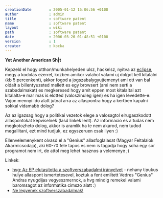 ```yaml
---
creationDate        : 2005-01-12 15:06:56 +0100 
author              : admin 
title               : software patent 
name                : software patent 
layout              : wiki 
path                : software patent 
date                : 2006-03-26 01:48:51 +0100 
version             : 1 
creator             : kocka 
---
```

__Yet Another American Sh|t__

Kepzeld el hogy otthon/munkahelyeden ulsz, hackelsz, nyitva az [eclipse](Eclipse.html), megy a kodolas ezerrel, kozben amikor valahol valami uj dolgot kell kitalalni (kb 5 percenkent), akkor fogod a jogszabalygyujtemenyt ami ott van bal oldalt a billentyuzeted mellett es egy browsert (ami nem serti a szabadalmakat) es megkeresed hogy amit eppen most kitalaltal azt kitalalta-e mar mas is elotted (valoszinuleg igen) es ha igen levedette-e. Vajon mennyi ido alatt jutnal arra az allaspontra hogy a kertben kapalni sokkal vidamabb dolog?

Az az igazsag hogy a politikai vezetok elege a valosagtol elrugaszkodott allaspontokat kepviselnek (lasd linkek lent). Az informacio es a tudas nem megkotozheto dolog, akkor is aramlik ha te nem akarod, nem tudod megallitani, ezt mind tudjuk, ez egyszeruen csak ilyen :)

Ellenvelemenykent olvasd el a "Genius" allasfoglalasat (Magyar Feltalalok Akarmicsodaja), aki 60-70 fele tapos es nem is tagadja hogy soha egy sor programot nem irt, de attol meg lehet hasznos a velemenye ;)

Linkek:

*   [hvg: Az EP elutasította a szoftverszabadalmi irányelvet](http://hvg.hu/Tudomany.it/20050706epszoftver.aspx) - nehany tipukus hulye allaspont ismertetesevel, koztuk a fent emlitett Vedres "Genius" Andras nyugdijas vegyeszmernok, a hvg mindig remekel valami baromsagot az informatika cimszo alatt :)
*   [Ne legyenek szoftverszabadalmak!](http://www.nosoftwarepatents.com/hu/m/intro/index.html)
